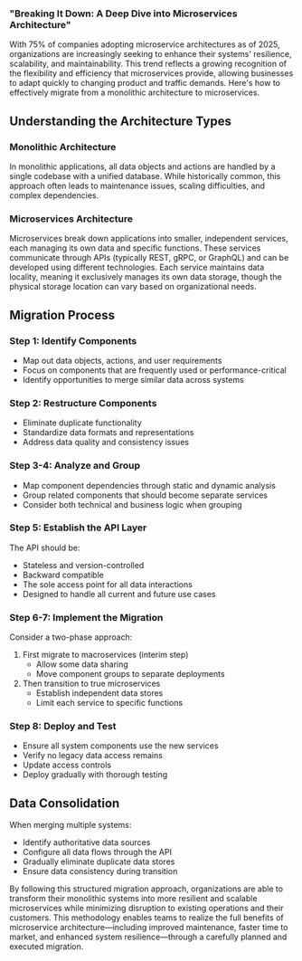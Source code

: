 ### "Breaking It Down: A Deep Dive into Microservices Architecture"

With 75% of companies adopting microservice architectures as of 2025, organizations are increasingly seeking to enhance their systems' resilience, scalability, and maintainability. This trend reflects a growing recognition of the flexibility and efficiency that microservices provide, allowing businesses to adapt quickly to changing product and traffic demands. Here's how to effectively migrate from a monolithic architecture to microservices.

## Understanding the Architecture Types

### Monolithic Architecture
In monolithic applications, all data objects and actions are handled by a single codebase with a unified database. While historically common, this approach often leads to maintenance issues, scaling difficulties, and complex dependencies.

### Microservices Architecture
Microservices break down applications into smaller, independent services, each managing its own data and specific functions. These services communicate through APIs (typically REST, gRPC, or GraphQL) and can be developed using different technologies. Each service maintains data locality, meaning it exclusively manages its own data storage, though the physical storage location can vary based on organizational needs.

## Migration Process

### Step 1: Identify Components
- Map out data objects, actions, and user requirements
- Focus on components that are frequently used or performance-critical
- Identify opportunities to merge similar data across systems

### Step 2: Restructure Components
- Eliminate duplicate functionality
- Standardize data formats and representations
- Address data quality and consistency issues

### Step 3-4: Analyze and Group
- Map component dependencies through static and dynamic analysis
- Group related components that should become separate services
- Consider both technical and business logic when grouping

### Step 5: Establish the API Layer
The API should be:
- Stateless and version-controlled
- Backward compatible
- The sole access point for all data interactions
- Designed to handle all current and future use cases

### Step 6-7: Implement the Migration
Consider a two-phase approach:
1. First migrate to macroservices (interim step)
   - Allow some data sharing
   - Move component groups to separate deployments
2. Then transition to true microservices
   - Establish independent data stores
   - Limit each service to specific functions

### Step 8: Deploy and Test
- Ensure all system components use the new services
- Verify no legacy data access remains
- Update access controls
- Deploy gradually with thorough testing

## Data Consolidation
When merging multiple systems:
- Identify authoritative data sources
- Configure all data flows through the API
- Gradually eliminate duplicate data stores
- Ensure data consistency during transition

By following this structured migration approach, organizations are able to transform their monolithic systems into more resilient and scalable microservices while minimizing disruption to existing operations and their customers. This methodology enables teams to realize the full benefits of microservice architecture—including improved maintenance, faster time to market, and enhanced system resilience—through a carefully planned and executed migration. 
